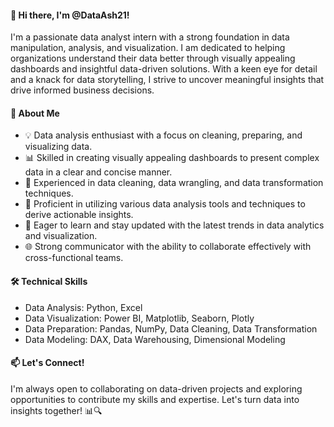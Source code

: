 #### 👋 Hi there, I'm @DataAsh21!
I'm a passionate data analyst intern with a strong foundation in data manipulation, analysis, and visualization. I am dedicated to helping organizations understand their data better through visually appealing dashboards and insightful data-driven solutions. With a keen eye for detail and a knack for data storytelling, I strive to uncover meaningful insights that drive informed business decisions.

#### 🌱 About Me
* 💡 Data analysis enthusiast with a focus on cleaning, preparing, and visualizing data.
* 📊 Skilled in creating visually appealing dashboards to present complex data in a clear and concise manner.
* 🧹 Experienced in data cleaning, data wrangling, and data transformation techniques.
* 🧰 Proficient in utilizing various data analysis tools and techniques to derive actionable insights.
* 🚀 Eager to learn and stay updated with the latest trends in data analytics and visualization.
* 🌐 Strong communicator with the ability to collaborate effectively with cross-functional teams.

#### 🛠️ Technical Skills
* Data Analysis: Python, Excel
* Data Visualization: Power BI, Matplotlib, Seaborn, Plotly
* Data Preparation: Pandas, NumPy, Data Cleaning, Data Transformation
* Data Modeling: DAX, Data Warehousing, Dimensional Modeling

#### 📫 Let's Connect!
I'm always open to collaborating on data-driven projects and exploring opportunities to contribute my skills and expertise. 
Let's turn data into insights together! 📊🔍
<!---
DataAsh21/DataAsh21 is a ✨ special ✨ repository because its `README.md` (this file) appears on your GitHub profile.
You can click the Preview link to take a look at your changes.
--->

